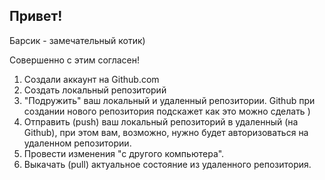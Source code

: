 ## Привет!

Барсик - замечательный котик)

Совершенно с этим согласен!

1. Создали аккаунт на Github.com
2. Создать локальный репозиторий
3. "Подружить" ваш локальный и удаленный репозитории. Github при создании нового репозитория подскажет как это можно сделать )
4. Отправить (push) ваш локальный репозиторий в удаленный (на Github), при этом вам, возможно, нужно будет авторизоваться на удаленном репозитории.
5. Провести изменения "с другого компьютера".
6. Выкачать (pull) актуальное состояние из удаленного репозитория.